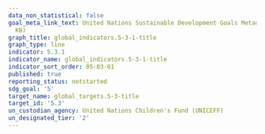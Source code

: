 ```yaml
---
data_non_statistical: false
goal_meta_link_text: United Nations Sustainable Development Goals Metadata (PDF 207
  KB)
graph_title: global_indicators.5-3-1-title
graph_type: line
indicator: 5.3.1
indicator_name: global_indicators.5-3-1-title
indicator_sort_order: 05-03-01
published: true
reporting_status: notstarted
sdg_goal: '5'
target_name: global_targets.5-3-title
target_id: '5.3'
un_custodian_agency: United Nations Children's Fund (UNICEFF)
un_designated_tier: '2'
---
```

